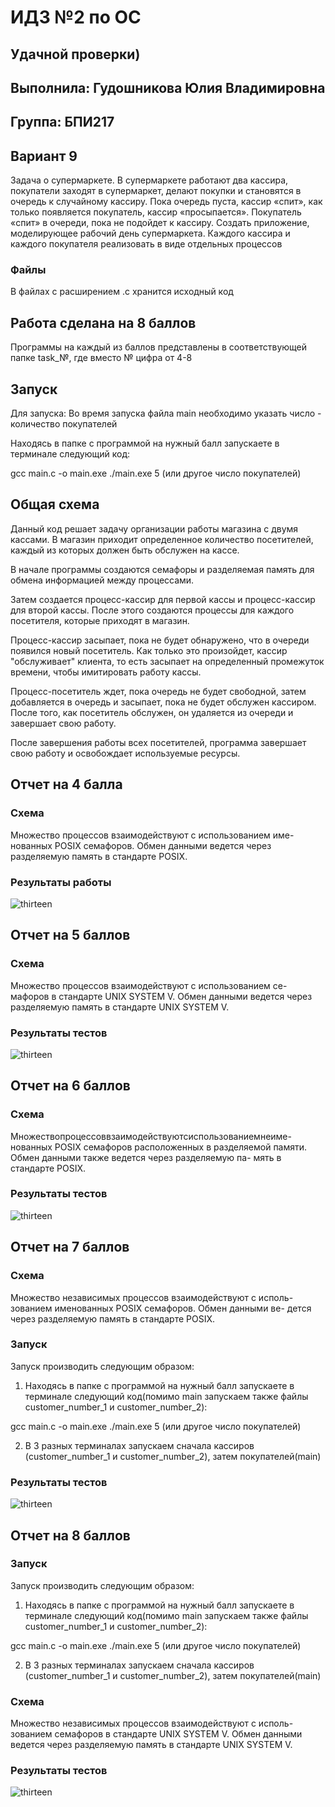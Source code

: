 # ИДЗ №2 по ОС
## Удачной проверки)
## Выполнила: Гудошникова Юлия Владимировна
## Группа: БПИ217
## Вариант 9
Задача о супермаркете. В супермаркете работают два кассира, покупатели заходят в супермаркет, делают покупки и становятся в очередь к случайному кассиру. Пока очередь пуста, кассир «спит», как только появляется покупатель, кассир «просыпается». Покупатель «спит» в очереди, пока не подойдет к кассиру. Создать приложение, моделирующее рабочий день супермаркета. Каждого кассира и каждого покупателя реализовать в виде отдельных процессов

### Файлы
В файлах с расширением .c хранится исходный код

## Работа сделана на 8 баллов
Программы на каждый из баллов представлены в соответствующей папке task_№, где вместо № цифра от 4-8
## Запуск
Для запуска:
Во время запуска файла main необходимо указать число - количество покупателей

Находясь в папке с программой на нужный балл запускаете в терминале следующий код:

gcc main.c -o main.exe
./main.exe 5 (или другое число покупателей)

## Общая схема
Данный код решает задачу организации работы магазина с двумя кассами. В магазин приходит определенное количество посетителей, каждый из которых должен быть обслужен на кассе.

В начале программы создаются семафоры и разделяемая память для обмена информацией между процессами.

Затем создается процесс-кассир для первой кассы и процесс-кассир для второй кассы. После этого создаются процессы для каждого посетителя, которые приходят в магазин.

Процесс-кассир засыпает, пока не будет обнаружено, что в очереди появился новый посетитель. Как только это произойдет, кассир "обслуживает" клиента, то есть засыпает на определенный промежуток времени, чтобы имитировать работу кассы.

Процесс-посетитель ждет, пока очередь не будет свободной, затем добавляется в очередь и засыпает, пока не будет обслужен кассиром. После того, как посетитель обслужен, он удаляется из очереди и завершает свою работу.

После завершения работы всех посетителей, программа завершает свою работу и освобождает используемые ресурсы.

## Отчет на 4 балла
### Схема
Множество процессов взаимодействуют с использованием име- нованных POSIX семафоров. Обмен данными ведется через разделяемую память в стандарте POSIX.

### Результаты работы
![thirteen](/idz_2/Снимокэкрана4.png)
## Отчет на 5 баллов
### Схема
Множество процессов взаимодействуют с использованием се- мафоров в стандарте UNIX SYSTEM V. Обмен данными ведется через разделяемую память в стандарте UNIX SYSTEM V.
### Результаты тестов
![thirteen](/idz_2/снимокэкрана5.png)

## Отчет на 6 баллов
### Схема
Множествопроцессоввзаимодействуютсиспользованиемнеиме- нованных POSIX семафоров расположенных в разделяемой памяти. Обмен данными также ведется через разделяемую па- мять в стандарте POSIX.
### Результаты тестов
![thirteen](/idz_2/image6.png)

## Отчет на 7 баллов
### Схема
Множество независимых процессов взаимодействуют с исполь- зованием именованных POSIX семафоров. Обмен данными ве- дется через разделяемую память в стандарте POSIX.
### Запуск
Запуск производить следующим образом:
1) Находясь в папке с программой на нужный балл запускаете в терминале следующий код(помимо main запускаем также файлы customer_number_1 и customer_number_2):

gcc main.c -o main.exe
./main.exe 5 (или другое число покупателей)

2) В 3 разных терминалах запускаем сначала кассиров (customer_number_1 и customer_number_2), затем покупателей(main)

### Результаты тестов
![thirteen](/idz_2/image7.png)

## Отчет на 8 баллов
### Запуск
Запуск производить следующим образом:
1) Находясь в папке с программой на нужный балл запускаете в терминале следующий код(помимо main запускаем также файлы customer_number_1 и customer_number_2):

gcc main.c -o main.exe
./main.exe 5 (или другое число покупателей)

2) В 3 разных терминалах запускаем сначала кассиров (customer_number_1 и customer_number_2), затем покупателей(main)
### Схема
Множество независимых процессов взаимодействуют с исполь- зованием семафоров в стандарте UNIX SYSTEM V. Обмен данными ведется через разделяемую память в стандарте UNIX SYSTEM V.
### Результаты тестов
![thirteen](/idz_2/image8.png)